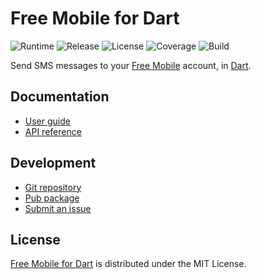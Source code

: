 # Free Mobile for Dart
![Runtime](https://img.shields.io/badge/dart-%3E%3D2.5-brightgreen.svg) ![Release](https://img.shields.io/pub/v/free_mobile.svg) ![License](https://img.shields.io/badge/license-MIT-blue.svg) ![Coverage](https://coveralls.io/repos/github/cedx/free-mobile.dart/badge.svg) ![Build](https://travis-ci.com/cedx/free-mobile.dart.svg)

Send SMS messages to your [Free Mobile](http://mobile.free.fr) account, in [Dart](https://dart.dev).

## Documentation
- [User guide](https://dev.belin.io/free-mobile.dart)
- [API reference](https://dev.belin.io/free-mobile.dart/api)

## Development
- [Git repository](https://github.com/cedx/free-mobile.dart)
- [Pub package](https://pub.dev/packages/free_mobile)
- [Submit an issue](https://github.com/cedx/free-mobile.dart/issues)

## License
[Free Mobile for Dart](https://dev.belin.io/free-mobile.dart) is distributed under the MIT License.
